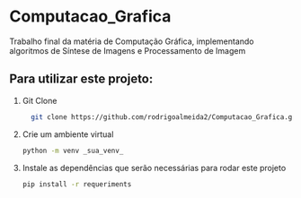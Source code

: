 # Computacao_Grafica

Trabalho final da matéria de Computação Gráfica, implementando algoritmos de Síntese de Imagens e Processamento de Imagem

##  Para utilizar este projeto:

1. Git Clone
    ```bash
      git clone https://github.com/rodrigoalmeida2/Computacao_Grafica.git
    ```
2. Crie um ambiente virtual
   ```bash
   python -m venv _sua_venv_
3. Instale as dependências que serão necessárias para rodar este projeto
   ```bash
   pip install -r requeriments
